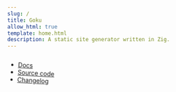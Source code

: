 ```yaml
---
slug: /
title: Goku
allow_html: true
template: home.html
description: A static site generator written in Zig.
---
```


<style>
  #spinner {
    animation: spin 4s infinite linear;
    display: inline-block;
    transform-origin: center;
  }
  @keyframes spin {
    from { transform: rotate(0deg); }
    to { transform: rotate(360deg); }
  }
</style>

<div id="spinner">

- [Docs]({{site_root}}/docs)
- [Source code](https://github.com/sea-grass/goku)
- [Changelog]({{site_root}}/changelog)
  
</div>


